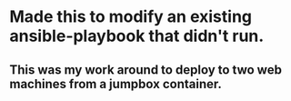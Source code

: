 # Made this to modify an existing ansible-playbook that didn't run.

## This was my work around to deploy to two web machines from a jumpbox container. 